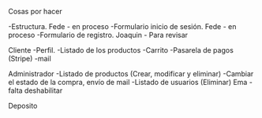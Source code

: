 Cosas por hacer

-Estructura. Fede - en proceso
-Formulario inicio de sesión. Fede - en proceso
-Formulario de registro. Joaquin - Para revisar

Cliente
-Perfil.
-Listado de los productos
-Carrito
-Pasarela de pagos (Stripe)
-mail

Administrador
-Listado de productos (Crear, modificar y eliminar)
-Cambiar el estado de la compra, envío de mail
-Listado de usuarios (Eliminar) Ema - falta deshabilitar

Deposito